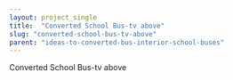 ```yaml
---
layout: project_single
title:  "Converted School Bus-tv above"
slug: "converted-school-bus-tv-above"
parent: "ideas-to-converted-bus-interior-school-buses"
---
```

Converted School Bus-tv above